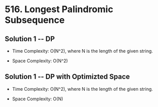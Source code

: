 # 516. Longest Palindromic Subsequence

## Solution 1 -- DP

* Time Complexity: O(N^2), where N is the length of the given string.

* Space Complexity: O(N^2)

## Solution 1 -- DP with Optimizted Space

* Time Complexity: O(N^2), where N is the length of the given string.

* Space Complexity: O(N)
